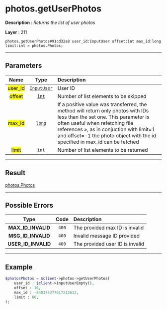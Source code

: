 # photos.getUserPhotos

**Description** : *Returns the list of user photos*

**Layer** : 211

```tl
photos.getUserPhotos#91cd32a8 user_id:InputUser offset:int max_id:long limit:int = photos.Photos;
```

---

## Parameters

| Name | Type | Description |
| :---: | :---: | :--- |
| <mark>user_id</mark> | [`InputUser`](type/InputUser) | User ID |
| <mark>offset</mark> | [`int`](type/int) | Number of list elements to be skipped |
| <mark>max_id</mark> | [`long`](type/long) | If a positive value was transferred, the method will return only photos with IDs less than the set one. This parameter is often useful when refetching file references », as in conjuction with limit=1 and offset=-1 the photo object with the id specified in max_id can be fetched |
| <mark>limit</mark> | [`int`](type/int) | Number of list elements to be returned |

---

## Result

[photos.Photos](type/photos.Photos)

---

## Possible Errors

| Type | Code | Description |
| :---: | :---: | :--- |
| **MAX_ID_INVALID** | `400` | The provided max ID is invalid |
| **MSG_ID_INVALID** | `400` | Invalid message ID provided |
| **USER_ID_INVALID** | `400` | The provided user ID is invalid |

---

## Example

```php
$photosPhotos = $client->photos->getUserPhotos(
	user_id : $client->inputUserEmpty(),
	offset : 16,
	max_id : -840375377617212612,
	limit : 66,
);
```